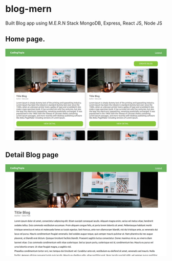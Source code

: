 # blog-mern
Built Blog app using M.E.R.N Stack MongoDB, Express, React JS, Node JS

<!-- - learning resource => (0:00/16:00) 34 - Cara Upload Image / Photo di NodeJS 
https://www.youtube.com/watch?v=ewWjphek2d0&list=PLU4DS8KR-LJ0-MT2QfV-fvJiNorsoFs74&index=35&ab_channel=prawitohudoro -->

## Home page.
![](readme_img/home.png)
## Detail Blog page
![](readme_img/detail.png)